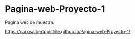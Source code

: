 # Pagina-web-Proyecto-1
Pagina web de muestra.

https://carlosalbertopistrile.github.io/Pagina-web-Proyecto-1/
